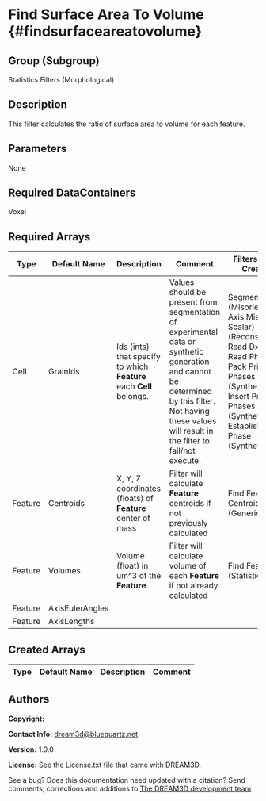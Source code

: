 Find Surface Area To Volume {#findsurfaceareatovolume}
======

## Group (Subgroup) ##
Statistics Filters (Morphological)

## Description ##
This filter calculates the ratio of surface area to volume for each feature. 




## Parameters ##
None

## Required DataContainers ##
Voxel

## Required Arrays ##

| Type | Default Name | Description | Comment | Filters Known to Create Data |
|------|--------------|-------------|---------|-----|
| Cell | GrainIds | Ids (ints) that specify to which **Feature** each **Cell** belongs. | Values should be present from segmentation of experimental data or synthetic generation and cannot be determined by this filter. Not having these values will result in the filter to fail/not execute. | Segment Features (Misorientation, C-Axis Misorientation, Scalar) (Reconstruction), Read Dx File (IO), Read Ph File (IO), Pack Primary Phases (SyntheticBuilding), Insert Precipitate Phases (SyntheticBuilding), Establish Matrix Phase (SyntheticBuilding) |
| Feature | Centroids | X, Y, Z coordinates (floats) of **Feature** center of mass | Filter will calculate **Feature** centroids if not previously calculated | Find Feature Centroids (Generic) |
| Feature | Volumes | Volume (float) in um^3 of the **Feature**. | Filter will calculate volume of each **Feature** if not already calculated | Find Feature Sizes (Statistics) | 
| Feature | AxisEulerAngles |  |  |  |
| Feature | AxisLengths |  |  |  |
## Created Arrays ##

| Type | Default Name | Description | Comment |
|------|--------------|-------------|---------|


## Authors ##

**Copyright:** 

**Contact Info:** dream3d@bluequartz.net

**Version:** 1.0.0

**License:**  See the License.txt file that came with DREAM3D.




See a bug? Does this documentation need updated with a citation? Send comments, corrections and additions to [The DREAM3D development team](mailto:dream3d@bluequartz.net?subject=Documentation%20Correction)


